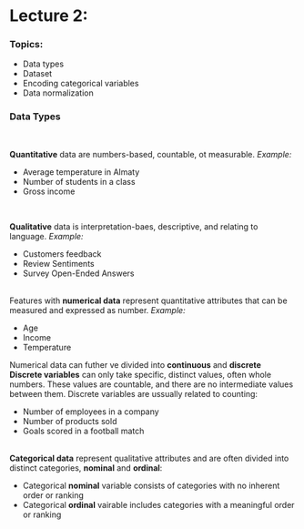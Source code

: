<h1>Lecture 2:</h1>

<h3>Topics:</h3>
<ul>
  <li>Data types</li>
  <li>Dataset</li>
  <li>Encoding categorical variables</li>
  <li>Data normalization</li>
</ul>



<h3>Data Types</h3>

<br>

<b>Quantitative</b> data are numbers-based, countable, ot measurable.
<i>Example:</i>
<ul>
  <li>Average temperature in Almaty</li>
  <li>Number of students in a class</li>
  <li>Gross income</li>
</ul>
<br>

<b>Qualitative</b> data is interpretation-baes, descriptive, and relating to language.
<i>Example:</i>
<ul>
  <li>Customers feedback</li>
  <li>Review Sentiments</li>
  <li>Survey Open-Ended Answers</li>
</ul>
<br>
Features with <b>numerical data</b> represent quantitative attributes that can be measured and expressed as number.
<i>Example:</i>
<ul>
  <li>Age</li>
  <li>Income</li>
  <li>Temperature</li>
</ul>
Numerical data can futher ve divided into <b>continuous</b> and <b>discrete</b>
<br>
<b>Discrete variables</b> can only take specific, distinct values, often whole numbers. These values are countable, and there are no intermediate values between them. Discrete variables are ussually related to counting:
<ul>
  <li>Number of employees in a company</li>
  <li>Number of products sold</li>
  <li>Goals scored in a football match</li>
</ul>
<br>
<b>Categorical data</b> represent qualitative attributes and are often divided into distinct categories, <b>nominal</b> and <b>ordinal</b>:
<ul>
  <li>Categorical <b>nominal</b> variable consists of categories with no inherent order or ranking</li>
  <li>Categorical <b>ordinal</b> vairable includes categories with a meaningful order or ranking</li>
</ul>
